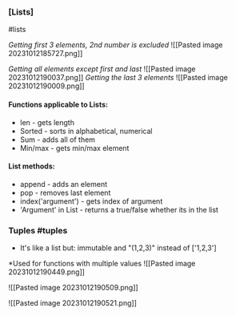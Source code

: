 
### [Lists] 
#lists

*Getting first 3 elements, 2nd number is excluded*
![[Pasted image 20231012185727.png]]

*Getting all elements except first and last*
![[Pasted image 20231012190037.png]]
*Getting the last 3 elements*
![[Pasted image 20231012190009.png]]

#### Functions applicable to Lists:
* len - gets length
* Sorted - sorts in alphabetical, numerical
* Sum - adds all of them
* Min/max - gets min/max element

#### List methods:
* append - adds an element 
* pop - removes last element
* index('argument') - gets index of argument
* 'Argument' in List - returns a true/false whether its in the list

### Tuples #tuples
* It's like a list but: immutable and "(1,2,3)" instead of ['1,2,3']

*Used for functions with multiple values
![[Pasted image 20231012190449.png]]

![[Pasted image 20231012190509.png]]

![[Pasted image 20231012190521.png]]